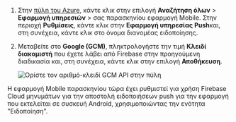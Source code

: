 
1. Στην [πύλη του Azure](https://portal.azure.com/), κάντε κλικ στην επιλογή **Αναζήτηση όλων** > **Εφαρμογή υπηρεσιών** > σας παρασκηνίου εφαρμογή Mobile. Στην περιοχή **Ρυθμίσεις**, κάντε κλικ στην **Εφαρμογή υπηρεσίας Push**και, στη συνέχεια, κάντε κλικ στο όνομα διανομέας ειδοποίησης.

2. Μεταβείτε στο **Google (GCM)**, πληκτρολογήστε την τιμή **Κλειδί διακομιστή** που έχετε λάβει από Firebase στην προηγούμενη διαδικασία και, στη συνέχεια, κάντε κλικ στην επιλογή **Αποθήκευση**.

    ![Ορίστε τον αριθμό-κλειδί GCM API στην πύλη](./media/app-service-mobile-android-configure-push/mobile-push-api-key.png)

Η εφαρμογή Mobile παρασκηνίου τώρα έχει ρυθμιστεί για χρήση Firebase Cloud μηνυμάτων για την αποστολή ειδοποιήσεων push για την εφαρμογή που εκτελείται σε συσκευή Android, χρησιμοποιώντας την ενότητα "Ειδοποίηση".

<!-- URLs. -->


<!-- images -->

